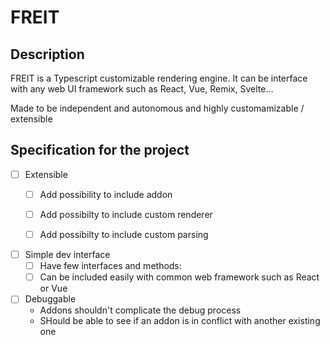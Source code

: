 # FREIT

## Description
FREIT is a Typescript customizable rendering engine. It can be interface with any web UI framework such as React, Vue, Remix, Svelte...

Made to be independent and autonomous and highly customamizable / extensible
## Specification for the project

- [ ] Extensible
    - [ ] Add possibility to include addon
    - [ ] Add possibilty to include custom renderer
    - [ ] Add possibilty to include custom parsing


- [ ] Simple dev interface
    - [ ] Have few interfaces and methods:
    - [ ] Can be included easily with common web framework such as React or Vue

- [ ] Debuggable
    - Addons shouldn't complicate the debug process
    - SHould be able to see if an addon is in conflict with another existing one

